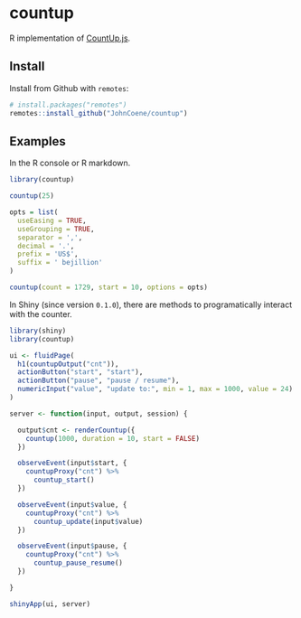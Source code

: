 
countup
=======

R implementation of [CountUp.js](https://github.com/inorganik/CountUp.js).

Install
-------

Install from Github with `remotes`:

``` r
# install.packages("remotes")
remotes::install_github("JohnCoene/countup")
```

Examples
--------

In the R console or R markdown.

``` r
library(countup)

countup(25)

opts = list(
  useEasing = TRUE, 
  useGrouping = TRUE, 
  separator = ',', 
  decimal = '.', 
  prefix = 'US$', 
  suffix = ' bejillion' 
)

countup(count = 1729, start = 10, options = opts)
```

In Shiny (since version `0.1.0`), there are methods to programatically interact with the counter.

``` r
library(shiny)
library(countup)

ui <- fluidPage(
  h1(countupOutput("cnt")),
  actionButton("start", "start"),
  actionButton("pause", "pause / resume"),
  numericInput("value", "update to:", min = 1, max = 1000, value = 24)
)

server <- function(input, output, session) {

  output$cnt <- renderCountup({
    countup(1000, duration = 10, start = FALSE)
  })

  observeEvent(input$start, {
    countupProxy("cnt") %>% 
      countup_start()
  })

  observeEvent(input$value, {
    countupProxy("cnt") %>% 
      countup_update(input$value)
  })

  observeEvent(input$pause, {
    countupProxy("cnt") %>% 
      countup_pause_resume()
  })

}

shinyApp(ui, server)
```

